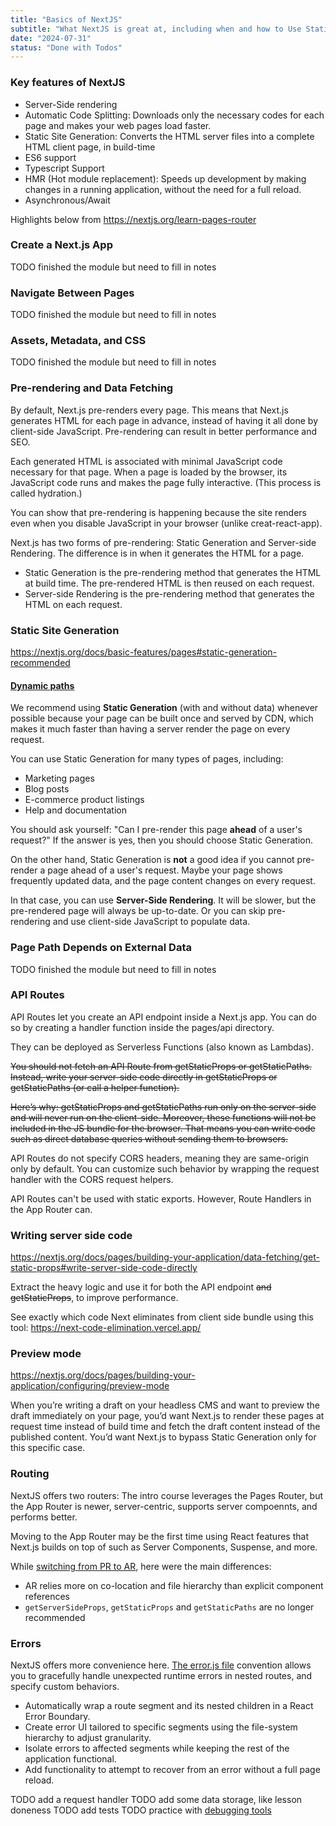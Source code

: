 ```yaml
---
title: "Basics of NextJS"
subtitle: "What NextJS is great at, including when and how to Use Static Generation v.s. Server-side Rendering"
date: "2024-07-31"
status: "Done with Todos"
---
```


### Key features of NextJS

- Server-Side rendering
- Automatic Code Splitting: Downloads only the necessary codes for each page and makes your web pages load faster.
- Static Site Generation: Converts the HTML server files into a complete HTML client page, in build-time
- ES6 support
- Typescript Support
- HMR (Hot module replacement): Speeds up development by making changes in a running application, without the need for a full reload.
- Asynchronous/Await

Highlights below from https://nextjs.org/learn-pages-router

### Create a Next.js App

TODO finished the module but need to fill in notes

### Navigate Between Pages

TODO finished the module but need to fill in notes

### Assets, Metadata, and CSS

TODO finished the module but need to fill in notes

### Pre-rendering and Data Fetching

By default, Next.js pre-renders every page. This means that Next.js generates HTML for each page in advance, instead of having it all done by client-side JavaScript. Pre-rendering can result in better performance and SEO.

Each generated HTML is associated with minimal JavaScript code necessary for that page. When a page is loaded by the browser, its JavaScript code runs and makes the page fully interactive. (This process is called hydration.)

You can show that pre-rendering is happening because the site renders even when you disable JavaScript in your browser (unlike creat-react-app).

Next.js has two forms of pre-rendering: Static Generation and Server-side Rendering. The difference is in when it generates the HTML for a page.

- Static Generation is the pre-rendering method that generates the HTML at build time. The pre-rendered HTML is then reused on each request.
- Server-side Rendering is the pre-rendering method that generates the HTML on each request.

### Static Site Generation

https://nextjs.org/docs/basic-features/pages#static-generation-recommended

#### [Dynamic paths](https://nextjs.org/docs/pages/building-your-application/upgrading/app-router-migration#dynamic-paths-getstaticpaths)

We recommend using **Static Generation** (with and without data) whenever possible because your page can be built once and served by CDN, which makes it much faster than having a server render the page on every request.

You can use Static Generation for many types of pages, including:

- Marketing pages
- Blog posts
- E-commerce product listings
- Help and documentation

You should ask yourself: "Can I pre-render this page **ahead** of a user's request?" If the answer is yes, then you should choose Static Generation.

On the other hand, Static Generation is **not** a good idea if you cannot pre-render a page ahead of a user's request. Maybe your page shows frequently updated data, and the page content changes on every request.

In that case, you can use **Server-Side Rendering**. It will be slower, but the pre-rendered page will always be up-to-date. Or you can skip pre-rendering and use client-side JavaScript to populate data.

### Page Path Depends on External Data

TODO finished the module but need to fill in notes

### API Routes

API Routes let you create an API endpoint inside a Next.js app. You can do so by creating a handler function inside the pages/api directory.

They can be deployed as Serverless Functions (also known as Lambdas).

~~You should not fetch an API Route from getStaticProps or getStaticPaths. Instead, write your server-side code directly in getStaticProps or getStaticPaths (or call a helper function).~~

~~Here’s why: getStaticProps and getStaticPaths run only on the server-side and will never run on the client-side. Moreover, these functions will not be included in the JS bundle for the browser. That means you can write code such as direct database queries without sending them to browsers.~~

API Routes do not specify CORS headers, meaning they are same-origin only by default. You can customize such behavior by wrapping the request handler with the CORS request helpers.

API Routes can't be used with static exports. However, Route Handlers in the App Router can.

### Writing server side code

https://nextjs.org/docs/pages/building-your-application/data-fetching/get-static-props#write-server-side-code-directly

Extract the heavy logic and use it for both the API endpoint ~~and getStaticProps~~, to improve performance.

See exactly which code Next eliminates from client side bundle using this tool: https://next-code-elimination.vercel.app/

### Preview mode

https://nextjs.org/docs/pages/building-your-application/configuring/preview-mode

When you’re writing a draft on your headless CMS and want to preview the draft immediately on your page, you’d want Next.js to render these pages at request time instead of build time and fetch the draft content instead of the published content. You’d want Next.js to bypass Static Generation only for this specific case.

### Routing

NextJS offers two routers: The intro course leverages the Pages Router, but the App Router is newer, server-centric, supports server compoennts, and performs better.

Moving to the App Router may be the first time using React features that Next.js builds on top of such as Server Components, Suspense, and more.

While [switching from PR to AR](https://nextjs.org/docs/pages/building-your-application/upgrading/app-router-migration), here were the main differences:

- AR relies more on co-location and file hierarchy than explicit component references
- `getServerSideProps`, `getStaticProps` and `getStaticPaths` are no longer recommended

### Errors

NextJS offers more convenience here. [The error.js file](https://nextjs.org/docs/app/building-your-application/routing/error-handling) convention allows you to gracefully handle unexpected runtime errors in nested routes, and specify custom behaviors.

- Automatically wrap a route segment and its nested children in a React Error Boundary.
- Create error UI tailored to specific segments using the file-system hierarchy to adjust granularity.
- Isolate errors to affected segments while keeping the rest of the application functional.
- Add functionality to attempt to recover from an error without a full page reload.

TODO add a request handler
TODO add some data storage, like lesson doneness
TODO add tests
TODO practice with [debugging tools](https://nextjs.org/docs/pages/building-your-application/configuring/debugging)
